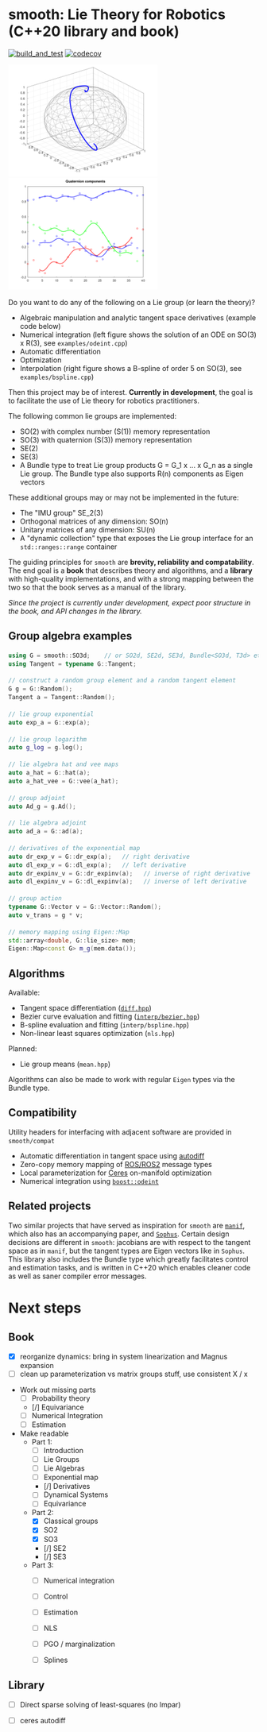 # smooth: Lie Theory for Robotics (C++20 library and book)

[![build_and_test](https://github.com/pettni/lie/actions/workflows/build_and_test.yml/badge.svg)](https://github.com/pettni/lie/actions/workflows/build_and_test.yml) [![codecov](https://codecov.io/gh/pettni/lie/branch/master/graph/badge.svg?token=M2S4HO9ZIG)](https://codecov.io/gh/pettni/lie)

<img src="media/ode.png" width="300">  <img src="media/bspline.png" width="300">

Do you want to do any of the following on a Lie group (or learn the theory)?

 * Algebraic manipulation and analytic tangent space derivatives (example code below)
 * Numerical integration (left figure shows the solution of an ODE on SO(3) x R(3), see `examples/odeint.cpp`)
 * Automatic differentiation
 * Optimization
 * Interpolation (right figure shows a B-spline of order 5 on SO(3), see `examples/bspline.cpp`)

Then this project may be of interest. **Currently in development**, the goal is to
facilitate the use of Lie theory for robotics practitioners.

The following common lie groups are implemented:
 * SO(2) with complex number (S(1)) memory representation
 * SO(3) with quaternion (S(3)) memory representation
 * SE(2)
 * SE(3)
 * A Bundle type to treat Lie group products G = G\_1 x ... x G\_n as a single Lie group. The Bundle type also supports R(n) components as Eigen vectors

These additional groups may or may not be implemented in the future:
 * The "IMU group" SE\_2(3)
 * Orthogonal matrices of any dimension: SO(n)
 * Unitary matrices of any dimension: SU(n)
 * A "dynamic collection" type that exposes the Lie group interface for an `std::ranges::range` container

The guiding principles for `smooth` are **brevity, reliability and compatability**. The end goal is a **book** that describes theory and algorithms, and a **library** with high-quality implementations, and with a strong mapping between the two so that the book serves as a manual of the library.

*Since the project is currently under development, expect poor structure in the book, and API changes in the library.*


## Group algebra examples

 ```cpp
 using G = smooth::SO3d;    // or SO2d, SE2d, SE3d, Bundle<SO3d, T3d> etc...
 using Tangent = typename G::Tangent;

 // construct a random group element and a random tangent element
 G g = G::Random();
 Tangent a = Tangent::Random();

 // lie group exponential
 auto exp_a = G::exp(a);

 // lie group logarithm
 auto g_log = g.log();

 // lie algebra hat and vee maps
 auto a_hat = G::hat(a);
 auto a_hat_vee = G::vee(a_hat);

 // group adjoint
 auto Ad_g = g.Ad();

 // lie algebra adjoint
 auto ad_a = G::ad(a);

 // derivatives of the exponential map
 auto dr_exp_v = G::dr_exp(a);   // right derivative
 auto dl_exp_v = G::dl_exp(a);   // left derivative
 auto dr_expinv_v = G::dr_expinv(a);   // inverse of right derivative
 auto dl_expinv_v = G::dl_expinv(a);   // inverse of left derivative

 // group action
 typename G::Vector v = G::Vector::Random();
 auto v_trans = g * v;

 // memory mapping using Eigen::Map
 std::array<double, G::lie_size> mem;
 Eigen::Map<const G> m_g(mem.data());
 ```


## Algorithms

Available:

* Tangent space differentiation ([`diff.hpp`](diff_8hpp_source.html))
* Bezier curve evaluation and fitting ([`interp/bezier.hpp`](bezier_8hpp_source.html))
* B-spline evaluation and fitting (`interp/bspline.hpp`)
* Non-linear least squares optimization (`nls.hpp`)

Planned:

* Lie group means (`mean.hpp`)

Algorithms can also be made to work with regular ```Eigen``` types via the Bundle type.


## Compatibility

Utility headers for interfacing with adjacent software are provided in `smooth/compat`

* Automatic differentiation in tangent space using [autodiff](https://autodiff.github.io/)
* Zero-copy memory mapping of [ROS/ROS2](https://www.ros.org/) message types
* Local parameterization for [Ceres](http://ceres-solver.org/) on-manifold optimization
* Numerical integration using [`boost::odeint`](https://www.boost.org/doc/libs/1_76_0/libs/numeric/odeint/doc/html/index.html)


## Related projects

Two similar projects that have served as inspiration for `smooth` are [`manif`](https://github.com/artivis/manif/), which also has an accompanying paper, and [`Sophus`](https://github.com/strasdat/Sophus/). Certain design decisions are different in `smooth`: jacobians are with respect to the tangent space as in `manif`, but the tangent types are Eigen vectors like in `Sophus`. This library also includes the Bundle type which greatly facilitates control and estimation tasks, and is written in C++20 which enables cleaner code as well as saner compiler error messages.


# Next steps

## Book

- [x] reorganize dynamics: bring in system linearization and Magnus expansion
- [ ] clean up parameterization vs matrix groups stuff, use consistent X / x
- Work out missing parts
  - [ ] Probability theory
  - [/] Equivariance
  - [ ] Numerical Integration
  - [ ] Estimation
- Make readable
  - Part 1:
    - [ ] Introduction
    - [ ] Lie Groups
    - [ ] Lie Algebras
    - [ ] Exponential map
    - [/] Derivatives
    - [ ] Dynamical Systems
    - [ ] Equivariance
  - Part 2:
    - [x] Classical groups
    - [x] SO2
    - [x] SO3
    - [/] SE2
    - [/] SE3
  - Part 3:
    - [ ] Numerical integration
    - [ ] Control
    - [ ] Estimation
    - [ ] NLS
    - [ ] PGO / marginalization
    - [ ] Splines


## Library

- [ ] Direct sparse solving of least-squares (no lmpar)
- [ ] ceres autodiff

